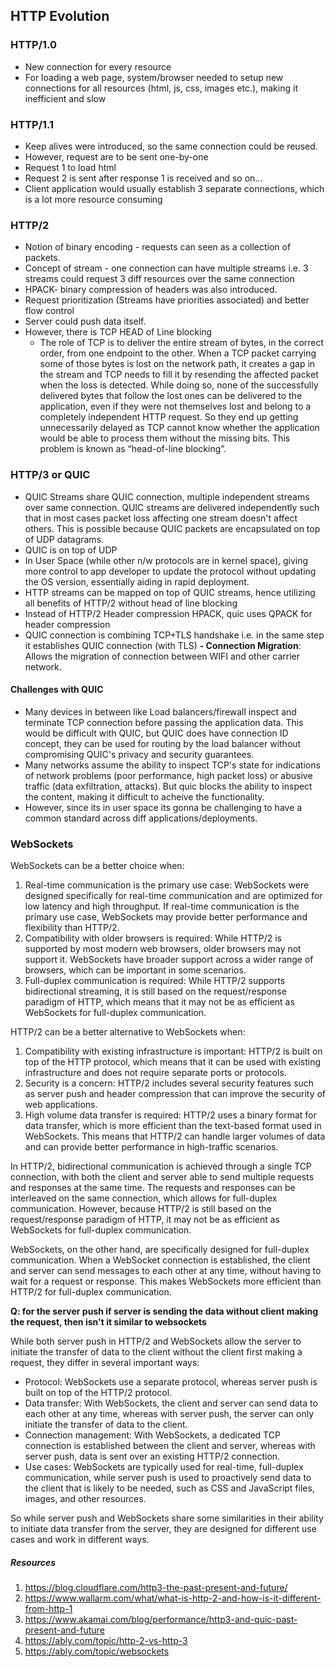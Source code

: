 ## HTTP Evolution

### HTTP/1.0
- New connection for every resource
- For loading a web page, system/browser needed to setup new connections for all resources (html, js, css, images etc.), making it inefficient and slow

### HTTP/1.1
- Keep alives were introduced, so the same connection could be reused. 
- However, request are to be sent one-by-one 
- Request 1 to load html
- Request 2 is sent after response 1 is received and so on...
- Client application would usually establish 3 separate connections, which is a lot more resource consuming

### HTTP/2
- Notion of binary encoding - requests can seen as a collection of packets.
- Concept of stream - one connection can have multiple streams i.e. 3 streams could request 3 diff resources over the same connection
- HPACK- binary compression of headers was also introduced.
- Request prioritization (Streams have priorities associated) and better flow control
- Server could push data itself.
- However, there is TCP HEAD of Line blocking
  - The role of TCP is to deliver the entire stream of bytes, in the correct order, from one endpoint to the other. When a TCP packet carrying some 
of those bytes is lost on the network path, it creates a gap in the stream and TCP needs to fill it by resending the affected packet when the loss 
is detected. While doing so, none of the successfully delivered bytes that follow the lost ones can be delivered to the application, 
even if they were not themselves lost and belong to a completely independent HTTP request. So they end up getting unnecessarily delayed as TCP cannot
know whether the application would be able to process them without the missing bits. This problem is known as “head-of-line blocking”.

### HTTP/3 or QUIC
- QUIC Streams share QUIC connection, multiple independent streams over same connection.  QUIC streams are delivered independently such that in most cases 
packet loss affecting one stream doesn't affect others. This is possible because QUIC packets are encapsulated on top of UDP datagrams.
- QUIC is on top of UDP
- In User Space (while other n/w protocols are in kernel space), giving more control to app developer to update the protocol without updating the OS
version, essentially aiding in rapid deployment.
- HTTP streams can be mapped on top of QUIC streams, hence utilizing all benefits of HTTP/2 without head of line blocking
- Instead of HTTP/2 Header compression HPACK, quic uses QPACK for header compression
- QUIC connection is combining TCP+TLS handshake i.e. in the same step it establishes QUIC connection (with TLS)
**- Connection Migration**: Allows the migration of connection between WIFI and other carrier network.

#### Challenges with QUIC
- Many devices in between like Load balancers/firewall inspect and terminate TCP connection before passing the application data. This would be difficult
with QUIC, but QUIC does have connection ID concept, they can be used for routing by the load balancer without compromising QUIC's privacy and security guarantees.
- Many networks assume the ability to inspect TCP's state for indications of network problems (poor performance, high packet loss) or 
abusive traffic (data exfiltration, attacks). But quic blocks the ability to inspect the content, making it difficult to acheive the functionality. 
- However, since its in user space its gonna be challenging to have a common standard across diff applications/deployments.


### WebSockets
WebSockets can be a better choice when:

1. Real-time communication is the primary use case: WebSockets were designed specifically for real-time communication and are optimized for low latency and high throughput. If real-time communication is the primary use case, WebSockets may provide better performance and flexibility than HTTP/2.
2. Compatibility with older browsers is required: While HTTP/2 is supported by most modern web browsers, older browsers may not support it. WebSockets have broader support across a wider range of browsers, which can be important in some scenarios.
3. Full-duplex communication is required: While HTTP/2 supports bidirectional streaming, it is still based on the request/response paradigm of HTTP, which means that it may not be as efficient as WebSockets for full-duplex communication.

HTTP/2 can be a better alternative to WebSockets when:

1. Compatibility with existing infrastructure is important: HTTP/2 is built on top of the HTTP protocol, which means that it can be used with existing infrastructure and does not require separate ports or protocols.
2. Security is a concern: HTTP/2 includes several security features such as server push and header compression that can improve the security of web applications.
3. High volume data transfer is required: HTTP/2 uses a binary format for data transfer, which is more efficient than the text-based format used in WebSockets. This means that HTTP/2 can handle larger volumes of data and can provide better performance in high-traffic scenarios.

In HTTP/2, bidirectional communication is achieved through a single TCP connection, with both the client and server able to send multiple requests and responses at the same time. The requests and responses can be interleaved on the same connection, which allows for full-duplex communication. However, because HTTP/2 is still based on the request/response paradigm of HTTP, it may not be as efficient as WebSockets for full-duplex communication.

WebSockets, on the other hand, are specifically designed for full-duplex communication. When a WebSocket connection is established, the client and server can send messages to each other at any time, without having to wait for a request or response. This makes WebSockets more efficient than HTTP/2 for full-duplex communication.

**Q: for the server push if server is sending the data without client making the request, then isn't it similar to websockets**

While both server push in HTTP/2 and WebSockets allow the server to initiate the transfer of data to the client without the client first making a request, they differ in several important ways:
- Protocol: WebSockets use a separate protocol, whereas server push is built on top of the HTTP/2 protocol.
- Data transfer: With WebSockets, the client and server can send data to each other at any time, whereas with server push, the server can only initiate the transfer of data to the client.
- Connection management: With WebSockets, a dedicated TCP connection is established between the client and server, whereas with server push, data is sent over an existing HTTP/2 connection.
- Use cases: WebSockets are typically used for real-time, full-duplex communication, while server push is used to proactively send data to the client that is likely to be needed, such as CSS and JavaScript files, images, and other resources.

So while server push and WebSockets share some similarities in their ability to initiate data transfer from the server, they are designed for different use cases and work in different ways.


##### Resources
1. https://blog.cloudflare.com/http3-the-past-present-and-future/
2. https://www.wallarm.com/what/what-is-http-2-and-how-is-it-different-from-http-1
3. https://www.akamai.com/blog/performance/http3-and-quic-past-present-and-future
4. https://ably.com/topic/http-2-vs-http-3
5. https://ably.com/topic/websockets
